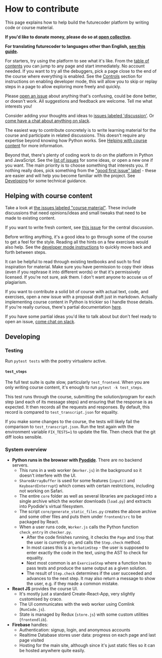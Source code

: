 # How to contribute

This page explains how to help build the futurecoder platform by writing code or course material.

**If you'd like to donate money, please do so at [open collective](https://opencollective.com/futurecoder).**

**For translating futurecoder to languages other than English, [see this guide](https://github.com/alexmojaki/futurecoder/wiki/How-to-write-translations-for-futurecoder).**

For starters, try using the platform to see what it's like. From the [table of contents](https://futurecoder.io/course/#toc) you can jump to any page and start immediately. No account needed. If you want to try all the debuggers, pick a page close to the end of the course where everything is enabled. See the [Controls](README.md#controls) section for instructions on enabling developer mode, this will allow you to skip or replay steps in a page to allow exploring more freely and quickly.

Please [open an issue](https://github.com/alexmojaki/futurecoder/issues/new) about anything that's confusing, could be done better, or doesn't work. All suggestions and feedback are welcome. Tell me what interests you!

Consider adding your thoughts and ideas to [issues labeled 'discussion'](https://github.com/alexmojaki/futurecoder/issues?q=is%3Aissue+is%3Aopen+label%3Adiscussion). Or [come have a chat about anything on slack](https://join.slack.com/t/futurecoder/shared_invite/zt-tp8cmwra-CbdEeX9u3k1VyoMLDupAeQ).

The easiest way to contribute concretely is to write learning material for the course and participate in related discussions. This doesn't require any expertise beyond knowing how Python works. See [Helping with course content](#helping-with-course-content) for more information.

Beyond that, there's plenty of coding work to do on the platform in Python and JavaScript. See the [list of issues](https://github.com/alexmojaki/futurecoder/issues) for some ideas, or open a new one if you want. The main priority is to choose something that interests you. If nothing really does, pick something from the ["good first issue" label](https://github.com/alexmojaki/futurecoder/issues?q=is%3Aissue+is%3Aopen+label%3A%22good+first+issue%22) - these are easier and will help you become familiar with the project. See [Developing](#developing) for some technical guidance.

## Helping with course content

Take a look at [the issues labeled "course material"](https://github.com/alexmojaki/futurecoder/issues?q=is%3Aissue+is%3Aopen+label%3A%22course+material%22). These include discussions that need opinions/ideas and small tweaks that need to be made to existing content.

If you want to write fresh content, see [this issue](https://github.com/alexmojaki/futurecoder/issues/165) for the central discussion.

Before writing anything, it's a good idea to go through some of the course to get a feel for the style. Reading all the hints on a few exercises would also help. See the [developer mode instructions](https://github.com/alexmojaki/futurecoder#controls) to quickly move back and forth between steps.

It can be helpful to read through existing textbooks and such to find inspiration for material. Make sure you have permission to copy their ideas (even if you rephrase it into different words) or that it's permissively licensed. If you're not sure, ask them. I don't want anyone to accuse us of plagiarism.

If you want to contribute a solid bit of course with actual text, code, and exercises, open a new issue with a proposal draft just in markdown. Actually implementing course content in Python is trickier so I handle those details. If you're really curious, there's partial documentation [here](https://github.com/alexmojaki/futurecoder/wiki/How-course-content-works).

If you have some partial ideas you'd like to talk about but don't feel ready to open an issue, [come chat on slack](https://join.slack.com/t/futurecoder/shared_invite/zt-tp8cmwra-CbdEeX9u3k1VyoMLDupAeQ).

## Developing

### Testing

Run `pytest tests` with the poetry virtualenv active. 

#### `test_steps`

The full test suite is quite slow, particularly `test_frontend`. When you are only writing course content, it's enough to run `pytest -k test_steps`.

This test runs through the course, submitting the solution/program for each step (and each of its message steps) and ensuring that the response is as expected. It then records all the requests and responses. By default, this record is compared to `test_transcript.json` for equality.

If you make some changes to the course, the tests will likely fail the comparison to `test_transcript.json`. Run the test again with the environment variable `FIX_TESTS=1` to update the file. Then check that the git diff looks sensible.

### System overview

- **Python runs in the browser with [Pyodide](https://pyodide.org/)**. There are no backend servers.
  - This runs in a web worker (`Worker.js`) in the background so it doesn't interfere with the UI.
  - `SharedArrayBuffer` is used for some features (`input()` and `KeyboardInterrupt`) which comes with certain restrictions, including not working on Safari.
  - The entire `core` folder as well as several libraries are packaged into a single archive which the worker downloads (`load.py`) and extracts into Pyodide's virtual filesystem.
  - The script `core/generate_static_files.py` creates the above archive and some other files and puts them under `frontend/src` to be packaged by React.
  - When a user runs code, `Worker.js` calls the Python function `check_entry` in `checker.py`.
    - After the code finishes running, it checks the `Page` and `Step` that the user is currently on, and calls the `Step.check` method.
    - In most cases this is a `VerbatimStep` - the user is supposed to enter exactly the code in the text, using the AST to check for equality.
    - Next most common is an `ExerciseStep` where a function has to pass tests and produce the same output as a given solution.
    - The result of `Step.check` determines if the user succeeded and advances to the next step. It may also return a message to show the user, e.g. if they made a common mistake.
- **React JS** provides the course UI.
  - It's mostly just a standard Create-React-App, very slightly customised by craco.
  - The UI communicates with the web worker using Comlink (`RunCode.js`).
  - State is managed by Redux (`store.js`) with some custom utilities (`frontendlib`).
- **Firebase** handles:
  - Authentication: signup, login, and anonymous accounts
  - Realtime Database stores user data: progress on each page and last page visited
  - Hosting for the main site, although since it's just static files so it can be hosted anywhere quite easily. 
